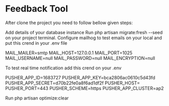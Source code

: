 
# Feedback Tool

After clone the project you need to follow bellow given steps:

Add details of your database instance
Run php artisan migrate:fresh --seed on your project terminal.
Configure mailhog to test emails on your local and put this crend in your .env file

MAIL_MAILER=smtp
MAIL_HOST=127.0.0.1
MAIL_PORT=1025
MAIL_USERNAME=null
MAIL_PASSWORD=null
MAIL_ENCRYPTION=null


To test real time notification add this crend on your .env

PUSHER_APP_ID=1683727
PUSHER_APP_KEY=bca2806ac0610c5d43fd
PUSHER_APP_SECRET=d70b22fe0a8f6ad1df2f
PUSHER_HOST=
PUSHER_PORT=443
PUSHER_SCHEME=https
PUSHER_APP_CLUSTER=ap2

Run php artisan optimize:clear


 

